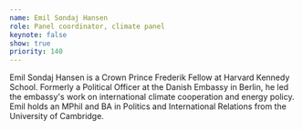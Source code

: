 ```yaml
---
name: Emil Sondaj Hansen
role: Panel coordinator, climate panel
keynote: false
show: true
priority: 140
---
```


Emil Sondaj Hansen is a Crown Prince Frederik Fellow at Harvard Kennedy School. Formerly a Political Officer at the Danish Embassy in Berlin, he led the embassy's work on  international climate cooperation and energy policy. Emil holds an MPhil and BA in Politics and International Relations from the University of Cambridge. 
